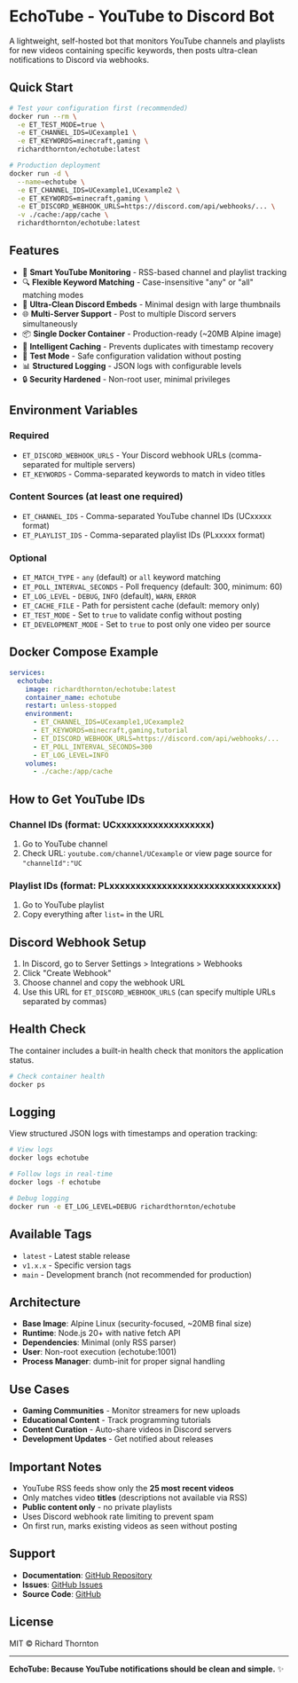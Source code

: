 # EchoTube - YouTube to Discord Bot

A lightweight, self-hosted bot that monitors YouTube channels and playlists for new videos containing specific keywords, then posts ultra-clean notifications to Discord via webhooks.

## Quick Start

```bash
# Test your configuration first (recommended)
docker run --rm \
  -e ET_TEST_MODE=true \
  -e ET_CHANNEL_IDS=UCexample1 \
  -e ET_KEYWORDS=minecraft,gaming \
  richardthornton/echotube:latest

# Production deployment
docker run -d \
  --name=echotube \
  -e ET_CHANNEL_IDS=UCexample1,UCexample2 \
  -e ET_KEYWORDS=minecraft,gaming \
  -e ET_DISCORD_WEBHOOK_URLS=https://discord.com/api/webhooks/... \
  -v ./cache:/app/cache \
  richardthornton/echotube:latest
```

## Features

- 🎯 **Smart YouTube Monitoring** - RSS-based channel and playlist tracking
- 🔍 **Flexible Keyword Matching** - Case-insensitive "any" or "all" matching modes
- 🎨 **Ultra-Clean Discord Embeds** - Minimal design with large thumbnails
- 🌐 **Multi-Server Support** - Post to multiple Discord servers simultaneously
- 📦 **Single Docker Container** - Production-ready (~20MB Alpine image)
- 🧠 **Intelligent Caching** - Prevents duplicates with timestamp recovery
- 🧪 **Test Mode** - Safe configuration validation without posting
- 📊 **Structured Logging** - JSON logs with configurable levels
- 🔒 **Security Hardened** - Non-root user, minimal privileges

## Environment Variables

### Required
- `ET_DISCORD_WEBHOOK_URLS` - Your Discord webhook URLs (comma-separated for multiple servers)
- `ET_KEYWORDS` - Comma-separated keywords to match in video titles

### Content Sources (at least one required)
- `ET_CHANNEL_IDS` - Comma-separated YouTube channel IDs (UCxxxxx format)
- `ET_PLAYLIST_IDS` - Comma-separated playlist IDs (PLxxxxx format)

### Optional
- `ET_MATCH_TYPE` - `any` (default) or `all` keyword matching
- `ET_POLL_INTERVAL_SECONDS` - Poll frequency (default: 300, minimum: 60)
- `ET_LOG_LEVEL` - `DEBUG`, `INFO` (default), `WARN`, `ERROR`
- `ET_CACHE_FILE` - Path for persistent cache (default: memory only)
- `ET_TEST_MODE` - Set to `true` to validate config without posting
- `ET_DEVELOPMENT_MODE` - Set to `true` to post only one video per source

## Docker Compose Example

```yaml
services:
  echotube:
    image: richardthornton/echotube:latest
    container_name: echotube
    restart: unless-stopped
    environment:
      - ET_CHANNEL_IDS=UCexample1,UCexample2
      - ET_KEYWORDS=minecraft,gaming,tutorial
      - ET_DISCORD_WEBHOOK_URLS=https://discord.com/api/webhooks/...
      - ET_POLL_INTERVAL_SECONDS=300
      - ET_LOG_LEVEL=INFO
    volumes:
      - ./cache:/app/cache
```

## How to Get YouTube IDs

### Channel IDs (format: UCxxxxxxxxxxxxxxxxxx)
1. Go to YouTube channel
2. Check URL: `youtube.com/channel/UCexample` or view page source for `"channelId":"UC`

### Playlist IDs (format: PLxxxxxxxxxxxxxxxxxxxxxxxxxxxxxxxx)
1. Go to YouTube playlist  
2. Copy everything after `list=` in the URL

## Discord Webhook Setup

1. In Discord, go to Server Settings > Integrations > Webhooks
2. Click "Create Webhook"
3. Choose channel and copy the webhook URL
4. Use this URL for `ET_DISCORD_WEBHOOK_URLS` (can specify multiple URLs separated by commas)

## Health Check

The container includes a built-in health check that monitors the application status.

```bash
# Check container health
docker ps
```

## Logging

View structured JSON logs with timestamps and operation tracking:

```bash
# View logs
docker logs echotube

# Follow logs in real-time
docker logs -f echotube

# Debug logging
docker run -e ET_LOG_LEVEL=DEBUG richardthornton/echotube
```

## Available Tags

- `latest` - Latest stable release
- `v1.x.x` - Specific version tags
- `main` - Development branch (not recommended for production)

## Architecture

- **Base Image**: Alpine Linux (security-focused, ~20MB final size)
- **Runtime**: Node.js 20+ with native fetch API
- **Dependencies**: Minimal (only RSS parser)
- **User**: Non-root execution (echotube:1001)
- **Process Manager**: dumb-init for proper signal handling

## Use Cases

- **Gaming Communities** - Monitor streamers for new uploads
- **Educational Content** - Track programming tutorials
- **Content Curation** - Auto-share videos in Discord servers
- **Development Updates** - Get notified about releases

## Important Notes

- YouTube RSS feeds show only the **25 most recent videos**
- Only matches video **titles** (descriptions not available via RSS)
- **Public content only** - no private playlists
- Uses Discord webhook rate limiting to prevent spam
- On first run, marks existing videos as seen without posting

## Support

- **Documentation**: [GitHub Repository](https://github.com/richardthornton/echotube)
- **Issues**: [GitHub Issues](https://github.com/richardthornton/echotube/issues)
- **Source Code**: [GitHub](https://github.com/richardthornton/echotube)

## License

MIT © Richard Thornton

---

**EchoTube: Because YouTube notifications should be clean and simple.** ✨